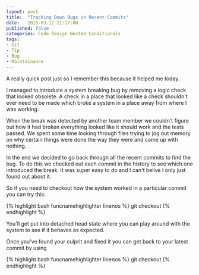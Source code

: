 ```yaml
---
layout: post
title:  "Tracking Down Bugs in Recent Commits"
date:   2015-03-12 11:17:00
published: false
categories: Code Design Nested Conditionals
tags:
- Git
- Tip
- Bug
- Maintainance
---
```


A really quick post just so I remember this because it helped me today.

I managed to introduce a system breaking bug by removing a logic check that looked obsolete. A check in a place that looked like a check shouldn't ever need to be made which broke a system in a place away from where I was working.

When the break was detected by another team member we couldn't figure out how it had broken everything looked like it should work and the tests passed. We spent some time looking through files trying to jog out memory on why certain things were done the way they were and came up with nothing.

In the end we decided to go back through all the recent commits to find the bug. To do this we checked out each commit in the history to see which one introduced the break. It was super easy to do and I can't belive I only just found out about it.

So if you need to checkout how the system worked in a particular commit you can try this:

{% highlight bash funcnamehighlighter linenos %}
    git checkout <commit-hash>
{% endhighlight %}

You'll get put into detached head state where you can play around with the system to see if it behaves as expected.

Once you've found your culprit and fixed it you can get back to your latest commit by using

{% highlight bash funcnamehighlighter linenos %}
    git checkout <branch>
{% endhighlight %}



